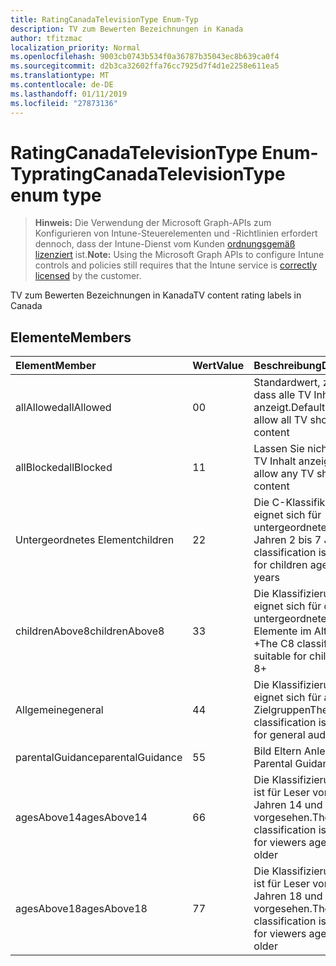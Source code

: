 ```yaml
---
title: RatingCanadaTelevisionType Enum-Typ
description: TV zum Bewerten Bezeichnungen in Kanada
author: tfitzmac
localization_priority: Normal
ms.openlocfilehash: 9003cb0743b534f0a36787b35043ec8b639ca0f4
ms.sourcegitcommit: d2b3ca32602ffa76cc7925d7f4d1e2258e611ea5
ms.translationtype: MT
ms.contentlocale: de-DE
ms.lasthandoff: 01/11/2019
ms.locfileid: "27873136"
---
```

# <a name="ratingcanadatelevisiontype-enum-type"></a><span data-ttu-id="a0313-103">RatingCanadaTelevisionType Enum-Typ</span><span class="sxs-lookup"><span data-stu-id="a0313-103">ratingCanadaTelevisionType enum type</span></span>

> <span data-ttu-id="a0313-104">**Hinweis:** Die Verwendung der Microsoft Graph-APIs zum Konfigurieren von Intune-Steuerelementen und -Richtlinien erfordert dennoch, dass der Intune-Dienst vom Kunden [ordnungsgemäß lizenziert](https://go.microsoft.com/fwlink/?linkid=839381) ist.</span><span class="sxs-lookup"><span data-stu-id="a0313-104">**Note:** Using the Microsoft Graph APIs to configure Intune controls and policies still requires that the Intune service is [correctly licensed](https://go.microsoft.com/fwlink/?linkid=839381) by the customer.</span></span>

<span data-ttu-id="a0313-105">TV zum Bewerten Bezeichnungen in Kanada</span><span class="sxs-lookup"><span data-stu-id="a0313-105">TV content rating labels in Canada</span></span>
## <a name="members"></a><span data-ttu-id="a0313-106">Elemente</span><span class="sxs-lookup"><span data-stu-id="a0313-106">Members</span></span>
|<span data-ttu-id="a0313-107">Element</span><span class="sxs-lookup"><span data-stu-id="a0313-107">Member</span></span>|<span data-ttu-id="a0313-108">Wert</span><span class="sxs-lookup"><span data-stu-id="a0313-108">Value</span></span>|<span data-ttu-id="a0313-109">Beschreibung</span><span class="sxs-lookup"><span data-stu-id="a0313-109">Description</span></span>|
|:---|:---|:---|
|<span data-ttu-id="a0313-110">allAllowed</span><span class="sxs-lookup"><span data-stu-id="a0313-110">allAllowed</span></span>|<span data-ttu-id="a0313-111">0</span><span class="sxs-lookup"><span data-stu-id="a0313-111">0</span></span>|<span data-ttu-id="a0313-112">Standardwert, zulassen, dass alle TV Inhalt anzeigt.</span><span class="sxs-lookup"><span data-stu-id="a0313-112">Default value, allow all TV shows content</span></span>|
|<span data-ttu-id="a0313-113">allBlocked</span><span class="sxs-lookup"><span data-stu-id="a0313-113">allBlocked</span></span>|<span data-ttu-id="a0313-114">1</span><span class="sxs-lookup"><span data-stu-id="a0313-114">1</span></span>|<span data-ttu-id="a0313-115">Lassen Sie nicht, dass alle TV Inhalt anzeigt.</span><span class="sxs-lookup"><span data-stu-id="a0313-115">Do not allow any TV shows content</span></span>|
|<span data-ttu-id="a0313-116">Untergeordnetes Element</span><span class="sxs-lookup"><span data-stu-id="a0313-116">children</span></span>|<span data-ttu-id="a0313-117">2</span><span class="sxs-lookup"><span data-stu-id="a0313-117">2</span></span>|<span data-ttu-id="a0313-118">Die C-Klassifikation eignet sich für untergeordnete Elemente Jahren 2 bis 7 Jahre</span><span class="sxs-lookup"><span data-stu-id="a0313-118">The C classification is suitable for children ages of 2 to 7 years</span></span>|
|<span data-ttu-id="a0313-119">childrenAbove8</span><span class="sxs-lookup"><span data-stu-id="a0313-119">childrenAbove8</span></span>|<span data-ttu-id="a0313-120">3</span><span class="sxs-lookup"><span data-stu-id="a0313-120">3</span></span>|<span data-ttu-id="a0313-121">Die Klassifizierung C8 eignet sich für die untergeordneten Elemente im Alter von 8 +</span><span class="sxs-lookup"><span data-stu-id="a0313-121">The C8 classification is suitable for children ages 8+</span></span>|
|<span data-ttu-id="a0313-122">Allgemeine</span><span class="sxs-lookup"><span data-stu-id="a0313-122">general</span></span>|<span data-ttu-id="a0313-123">4</span><span class="sxs-lookup"><span data-stu-id="a0313-123">4</span></span>|<span data-ttu-id="a0313-124">Die Klassifizierung G eignet sich für allgemeine Zielgruppen</span><span class="sxs-lookup"><span data-stu-id="a0313-124">The G classification is suitable for general audience</span></span>|
|<span data-ttu-id="a0313-125">parentalGuidance</span><span class="sxs-lookup"><span data-stu-id="a0313-125">parentalGuidance</span></span>|<span data-ttu-id="a0313-126">5</span><span class="sxs-lookup"><span data-stu-id="a0313-126">5</span></span>|<span data-ttu-id="a0313-127">Bild Eltern Anleitungen</span><span class="sxs-lookup"><span data-stu-id="a0313-127">PG, Parental Guidance</span></span>|
|<span data-ttu-id="a0313-128">agesAbove14</span><span class="sxs-lookup"><span data-stu-id="a0313-128">agesAbove14</span></span>|<span data-ttu-id="a0313-129">6</span><span class="sxs-lookup"><span data-stu-id="a0313-129">6</span></span>|<span data-ttu-id="a0313-130">Die Klassifizierung 14 + ist für Leser von Berichten Jahren 14 und ältere vorgesehen.</span><span class="sxs-lookup"><span data-stu-id="a0313-130">The 14+ classification is intended for viewers ages 14 and older</span></span>|
|<span data-ttu-id="a0313-131">agesAbove18</span><span class="sxs-lookup"><span data-stu-id="a0313-131">agesAbove18</span></span>|<span data-ttu-id="a0313-132">7</span><span class="sxs-lookup"><span data-stu-id="a0313-132">7</span></span>|<span data-ttu-id="a0313-133">Die Klassifizierung 18 + ist für Leser von Berichten Jahren 18 und ältere vorgesehen.</span><span class="sxs-lookup"><span data-stu-id="a0313-133">The 18+ classification is intended for viewers ages 18 and older</span></span>|



